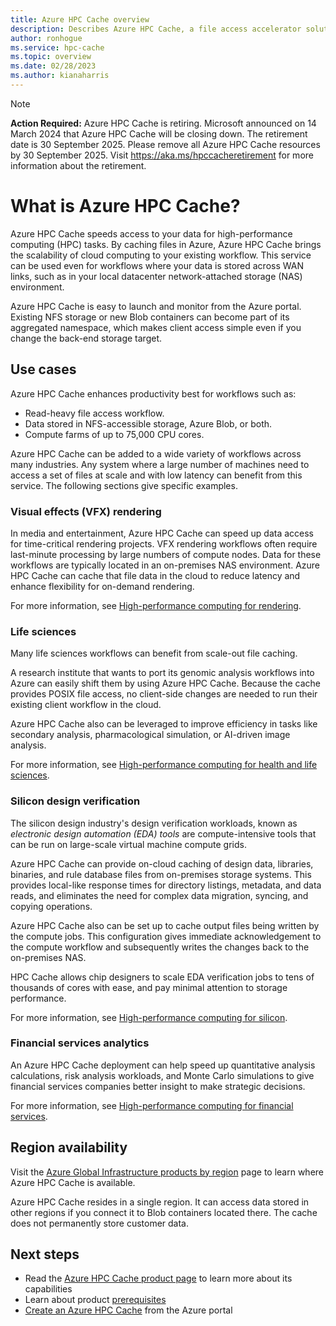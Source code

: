 ```yaml
---
title: Azure HPC Cache overview
description: Describes Azure HPC Cache, a file access accelerator solution for high-performance computing 
author: ronhogue
ms.service: hpc-cache
ms.topic: overview
ms.date: 02/28/2023
ms.author: kianaharris
---
```


> [!NOTE]
> **Action Required:** Azure HPC Cache is retiring. Microsoft announced on 14 March 2024 that Azure HPC Cache will be closing down. The retirement date is 30 September 2025. Please remove all Azure HPC Cache resources by 30 September 2025. Visit https://aka.ms/hpccacheretirement for more information about the retirement.
> 
# What is Azure HPC Cache?

Azure HPC Cache speeds access to your data for high-performance computing (HPC) tasks. By caching files in Azure, Azure HPC Cache brings the scalability of cloud computing to your existing workflow. This service can be used even for workflows where your data is stored across WAN links, such as in your local datacenter network-attached storage (NAS) environment.

Azure HPC Cache is easy to launch and monitor from the Azure portal. Existing NFS storage or new Blob containers can become part of its aggregated namespace, which makes client access simple even if you change the back-end storage target.

<!-- ## Overview video

[![video thumbnail: Azure HPC Cache overview - click to visit video page](media/video-1-overview.png)](https://azure.microsoft.com/resources/videos/hpc-cache-overview/)

Click the image above to watch a [short overview of Azure HPC Cache](https://azure.microsoft.com/resources/videos/hpc-cache-overview/). -->

## Use cases

Azure HPC Cache enhances productivity best for workflows such as:

* Read-heavy file access workflow.
* Data stored in NFS-accessible storage, Azure Blob, or both.
* Compute farms of up to 75,000 CPU cores.

Azure HPC Cache can be added to a wide variety of workflows across many industries. Any system where a large number of machines need to access a set of files at scale and with low latency can benefit from this service. The following sections give specific examples.

### Visual effects (VFX) rendering

In media and entertainment, Azure HPC Cache can speed up data access for time-critical rendering projects. VFX rendering workflows often require last-minute processing by large numbers of compute nodes. Data for these workflows are typically located in an on-premises NAS environment. Azure HPC Cache can cache that file data in the cloud to reduce latency and enhance flexibility for on-demand rendering.

For more information, see [High-performance computing for rendering](https://azure.microsoft.com/solutions/high-performance-computing/rendering/).

### Life sciences

Many life sciences workflows can benefit from scale-out file caching.

A research institute that wants to port its genomic analysis workflows into Azure can easily shift them by using Azure HPC Cache. Because the cache provides POSIX file access, no client-side changes are needed to run their existing client workflow in the cloud.

Azure HPC Cache also can be leveraged to improve efficiency in tasks like secondary analysis, pharmacological simulation, or AI-driven image analysis.

For more information, see [High-performance computing for health and life sciences](https://azure.microsoft.com/solutions/high-performance-computing/health-and-life-sciences/).

### Silicon design verification

The silicon design industry's design verification workloads, known as *electronic design automation (EDA) tools* are compute-intensive tools that can be run on large-scale virtual machine compute grids.

Azure HPC Cache can provide on-cloud caching of design data, libraries, binaries, and rule database files from on-premises storage systems. This provides local-like response times for directory listings, metadata, and data reads, and eliminates the need for complex data migration, syncing, and copying operations.

Azure HPC Cache also can be set up to cache output files being written by the compute jobs. This configuration gives immediate acknowledgement to the compute workflow and subsequently writes the changes back to the on-premises NAS.

HPC Cache allows chip designers to scale EDA verification jobs to tens of thousands of cores with ease, and pay minimal attention to storage performance.

For more information, see [High-performance computing for silicon](https://azure.microsoft.com/solutions/high-performance-computing/silicon/).

### Financial services analytics

An Azure HPC Cache deployment can help speed up quantitative analysis calculations, risk analysis workloads, and Monte Carlo simulations to give financial services companies better insight to make strategic decisions.

For more information, see [High-performance computing for financial services](https://azure.microsoft.com/solutions/high-performance-computing/financial-services/).

## Region availability

Visit the [Azure Global Infrastructure products by region](https://azure.microsoft.com/global-infrastructure/services/?products=hpc-cache) page to learn where Azure HPC Cache is available.

Azure HPC Cache resides in a single region. It can access data stored in other regions if you connect it to Blob containers located there. The cache does not permanently store customer data.

## Next steps

* Read the [Azure HPC Cache product page](https://azure.microsoft.com/services/hpc-cache) to learn more about its capabilities
* Learn about product [prerequisites](hpc-cache-prerequisites.md)
* [Create an Azure HPC Cache](hpc-cache-create.md) from the Azure portal
